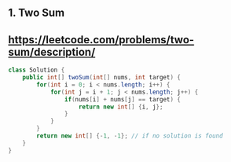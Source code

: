 ## 1. Two Sum
## https://leetcode.com/problems/two-sum/description/

```java
class Solution {
    public int[] twoSum(int[] nums, int target) {
        for(int i = 0; i < nums.length; i++) {
            for(int j = i + 1; j < nums.length; j++) {
                if(nums[i] + nums[j] == target) {
                    return new int[] {i, j};
                }
            }
        }
        return new int[] {-1, -1}; // if no solution is found
    }
}

